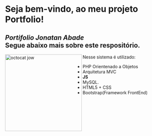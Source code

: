 # Seja bem-vindo, ao meu projeto Portfolio!
*Portifolio Jonatan Abade*  
**Segue abaixo mais sobre este respositório.**
---
<img src="https://avatars2.githubusercontent.com/u/31408356?s=460&u=06dfbe47eaa6809700e024638585cfb56373fc69&v=4" width="250" height="250" alt="octocat jow" align="left">

Nesse sistema é utilizado:

* PHP Orientenado a Objetos
* Arquitetura MVC
* __JS__
* MySQL. 
* HTML5 + CSS
* Bootstrap(Framework FrontEnd)
